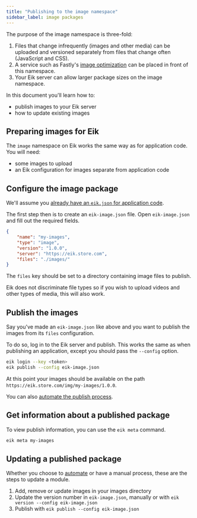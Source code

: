 ```yaml
---
title: "Publishing to the image namespace"
sidebar_label: image packages
---
```


The purpose of the image namespace is three-fold:

1. Files that change infrequently (images and other media) can be uploaded and versioned separately from files that change often (JavaScript and CSS).
2. A service such as Fastly's [image optimization](https://www.fastly.com/products/image-optimization) can be placed in front of this namespace.
3. Your Eik server can allow larger package sizes on the image namespace.

In this document you'll learn how to:

- publish images to your Eik server
- how to update existing images

## Preparing images for Eik

The `image` namespace on Eik works the same way as for application code. You will need:

- some images to upload
- an Eik configuration for images separate from application code

## Configure the image package

We'll assume you [already have an `eik.json` for application code](/docs/introduction/workflow).

The first step then is to create an `eik-image.json` file. Open `eik-image.json` and fill out the required fields.

```json
{
	"name": "my-images",
	"type": "image",
	"version": "1.0.0",
	"server": "https://eik.store.com",
	"files": "./images/"
}
```

The `files` key should be set to a directory containing image files to publish.

Eik does not discriminate file types so if you wish to upload videos and other types of media, this will also work.

## Publish the images

Say you've made an `eik-image.json` like above and you want to publish the images from its `files` configuration.

To do so, log in to the Eik server and publish. This works the same as when publishing an application, except you should pass the `--config` option.

```sh
eik login --key <token>
eik publish --config eik-image.json
```

At this point your images should be available on the path `https://eik.store.com/img/my-images/1.0.0`.

You can also [automate the publish process](/docs/guides/github-actions-images/).

## Get information about a published package

To view publish information, you can use the `eik meta` command.

```sh
eik meta my-images
```

## Updating a published package

Whether you choose to [automate](/docs/guides/github-actions-images/) or have a manual process, these are the steps to update a module.

1. Add, remove or update images in your images directory
2. Update the version number in `eik-image.json`, manually or with `eik version --config eik-image.json`
3. Publish with `eik publish --config eik-image.json`
